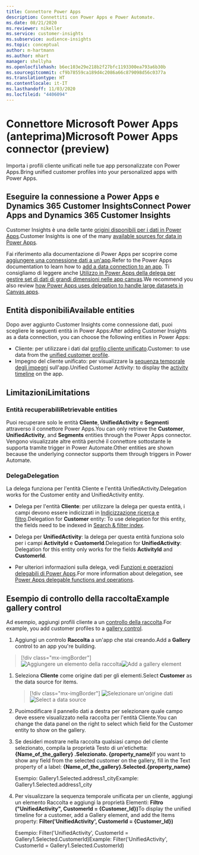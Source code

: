 ```yaml
---
title: Connettore Power Apps
description: Connettiti con Power Apps e Power Automate.
ms.date: 08/21/2020
ms.reviewer: nikeller
ms.service: customer-insights
ms.subservice: audience-insights
ms.topic: conceptual
author: m-hartmann
ms.author: mhart
manager: shellyha
ms.openlocfilehash: b6ec103e29e218b2f27bfc1193300ea793a6b30b
ms.sourcegitcommit: cf9b78559ca189d4c2086a66c879098d56c0377a
ms.translationtype: HT
ms.contentlocale: it-IT
ms.lasthandoff: 11/03/2020
ms.locfileid: "4406094"
---
```

# <a name="microsoft-power-apps-connector-preview"></a><span data-ttu-id="ecb04-103">Connettore Microsoft Power Apps (anteprima)</span><span class="sxs-lookup"><span data-stu-id="ecb04-103">Microsoft Power Apps connector (preview)</span></span>

<span data-ttu-id="ecb04-104">Importa i profili cliente unificati nelle tue app personalizzate con Power Apps.</span><span class="sxs-lookup"><span data-stu-id="ecb04-104">Bring unified customer profiles into your personalized apps with Power Apps.</span></span>

## <a name="connect-power-apps-and-dynamics-365-customer-insights"></a><span data-ttu-id="ecb04-105">Eseguire la connessione a Power Apps e Dynamics 365 Customer Insights</span><span class="sxs-lookup"><span data-stu-id="ecb04-105">Connect Power Apps and Dynamics 365 Customer Insights</span></span>

<span data-ttu-id="ecb04-106">Customer Insights è una delle tante [origini disponibili per i dati in Power Apps](https://docs.microsoft.com/powerapps/maker/canvas-apps/working-with-data-sources).</span><span class="sxs-lookup"><span data-stu-id="ecb04-106">Customer Insights is one of the many [available sources for data in Power Apps](https://docs.microsoft.com/powerapps/maker/canvas-apps/working-with-data-sources).</span></span>

<span data-ttu-id="ecb04-107">Fai riferimento alla documentazione di Power Apps per scoprire come [aggiungere una connessione dati a un'app](https://docs.microsoft.com/powerapps/maker/canvas-apps/add-data-connection).</span><span class="sxs-lookup"><span data-stu-id="ecb04-107">Refer to the Power Apps documentation to learn how to [add a data connection to an app](https://docs.microsoft.com/powerapps/maker/canvas-apps/add-data-connection).</span></span> <span data-ttu-id="ecb04-108">Ti consigliamo di leggere anche [Utilizzo in Power Apps della delega per gestire set di dati di grandi dimensioni nelle app canvas](https://docs.microsoft.com/powerapps/maker/canvas-apps/delegation-overview).</span><span class="sxs-lookup"><span data-stu-id="ecb04-108">We recommend you also review [how Power Apps uses delegation to handle large datasets in Canvas apps](https://docs.microsoft.com/powerapps/maker/canvas-apps/delegation-overview).</span></span>

## <a name="available-entities"></a><span data-ttu-id="ecb04-109">Entità disponibili</span><span class="sxs-lookup"><span data-stu-id="ecb04-109">Available entities</span></span>

<span data-ttu-id="ecb04-110">Dopo aver aggiunto Customer Insights come connessione dati, puoi scegliere le seguenti entità in Power Apps:</span><span class="sxs-lookup"><span data-stu-id="ecb04-110">After adding Customer Insights as a data connection, you can choose the following entities in Power Apps:</span></span>

- <span data-ttu-id="ecb04-111">Cliente: per utilizzare i dati dal [profilo cliente unificato](customer-profiles.md).</span><span class="sxs-lookup"><span data-stu-id="ecb04-111">Customer: to use data from the [unified customer profile](customer-profiles.md).</span></span>
- <span data-ttu-id="ecb04-112">Impegno del cliente unificato: per visualizzare la [sequenza temporale degli impegni](activities.md) sull'app.</span><span class="sxs-lookup"><span data-stu-id="ecb04-112">Unified Customer Activity: to display the [activity timeline](activities.md) on the app.</span></span>

## <a name="limitations"></a><span data-ttu-id="ecb04-113">Limitazioni</span><span class="sxs-lookup"><span data-stu-id="ecb04-113">Limitations</span></span>

### <a name="retrievable-entities"></a><span data-ttu-id="ecb04-114">Entità recuperabili</span><span class="sxs-lookup"><span data-stu-id="ecb04-114">Retrievable entities</span></span>

<span data-ttu-id="ecb04-115">Puoi recuperare solo le entità **Cliente**, **UnifiedActivity** e **Segmenti** attraverso il connettore Power Apps.</span><span class="sxs-lookup"><span data-stu-id="ecb04-115">You can only retrieve the **Customer**, **UnifiedActivity**, and **Segments** entities through the Power Apps connector.</span></span> <span data-ttu-id="ecb04-116">Vengono visualizzate altre entità perché il connettore sottostante le supporta tramite trigger in Power Automate.</span><span class="sxs-lookup"><span data-stu-id="ecb04-116">Other entities are shown because the underlying connector supports them through triggers in Power Automate.</span></span>  

### <a name="delegation"></a><span data-ttu-id="ecb04-117">Delega</span><span class="sxs-lookup"><span data-stu-id="ecb04-117">Delegation</span></span>

<span data-ttu-id="ecb04-118">La delega funziona per l'entità Cliente e l'entità UnifiedActivity.</span><span class="sxs-lookup"><span data-stu-id="ecb04-118">Delegation works for the Customer entity and UnifiedActivity entity.</span></span> 

- <span data-ttu-id="ecb04-119">Delega per l'entità **Cliente**: per utilizzare la delega per questa entità, i campi devono essere indicizzati in [Indicizzazione ricerca e filtro](search-filter-index.md).</span><span class="sxs-lookup"><span data-stu-id="ecb04-119">Delegation for **Customer** entity: To use delegation for this entity, the fields need to be indexed in [Search & filter index](search-filter-index.md).</span></span>  

- <span data-ttu-id="ecb04-120">Delega per **UnifiedActivity**: la delega per questa entità funziona solo per i campi **ActivityId** e **CustomerId**.</span><span class="sxs-lookup"><span data-stu-id="ecb04-120">Delegation for **UnifiedActivity**: Delegation for this entity only works for the fields **ActivityId** and **CustomerId**.</span></span>  

- <span data-ttu-id="ecb04-121">Per ulteriori informazioni sulla delega, vedi [Funzioni e operazioni delegabili di Power Apps](https://docs.microsoft.com/connectors/commondataservice/#power-apps-delegable-functions-and-operations-for-the-cds-for-apps).</span><span class="sxs-lookup"><span data-stu-id="ecb04-121">For more information about delegation, see [Power Apps delegable functions and operations](https://docs.microsoft.com/connectors/commondataservice/#power-apps-delegable-functions-and-operations-for-the-cds-for-apps).</span></span> 

## <a name="example-gallery-control"></a><span data-ttu-id="ecb04-122">Esempio di controllo della raccolta</span><span class="sxs-lookup"><span data-stu-id="ecb04-122">Example gallery control</span></span>

<span data-ttu-id="ecb04-123">Ad esempio, aggiungi profili cliente a un [controllo della raccolta](https://docs.microsoft.com/powerapps/maker/canvas-apps/add-gallery).</span><span class="sxs-lookup"><span data-stu-id="ecb04-123">For example, you add customer profiles to a [gallery control](https://docs.microsoft.com/powerapps/maker/canvas-apps/add-gallery).</span></span>

1. <span data-ttu-id="ecb04-124">Aggiungi un controlo **Raccolta** a un'app che stai creando.</span><span class="sxs-lookup"><span data-stu-id="ecb04-124">Add a **Gallery** control to an app you're building.</span></span>

> [!div class="mx-imgBorder"]
> <span data-ttu-id="ecb04-125">![Aggiungere un elemento della raccolta](media/connector-powerapps9.png "Aggiungere un elemento della raccolta")</span><span class="sxs-lookup"><span data-stu-id="ecb04-125">![Add a gallery element](media/connector-powerapps9.png "Add a gallery element")</span></span>

1. <span data-ttu-id="ecb04-126">Seleziona **Cliente** come origine dati per gli elementi.</span><span class="sxs-lookup"><span data-stu-id="ecb04-126">Select **Customer** as the data source for items.</span></span>

    > [!div class="mx-imgBorder"]
    > <span data-ttu-id="ecb04-127">![Selezionare un'origine dati](media/choose-datasource-powerapps.png "Selezionare un'origine dati")</span><span class="sxs-lookup"><span data-stu-id="ecb04-127">![Select a data source](media/choose-datasource-powerapps.png "Select a data source")</span></span>

1. <span data-ttu-id="ecb04-128">Puoimodificare il pannello dati a destra per selezionare quale campo deve essere visualizzato nella raccolta per l'entità Cliente.</span><span class="sxs-lookup"><span data-stu-id="ecb04-128">You can change the data panel on the right to select which field for the Customer entity to show on the gallery.</span></span>

1. <span data-ttu-id="ecb04-129">Se desideri mostrare nella raccolta qualsiasi campo del cliente selezionato, compila la proprietà Testo di un'etichetta: **{Name_of_the_gallery} .Selezionato. {property_name}**</span><span class="sxs-lookup"><span data-stu-id="ecb04-129">If you want to show any field from the selected customer on the gallery, fill in the Text property of a label:  **{Name_of_the_gallery}.Selected.{property_name}**</span></span>

    <span data-ttu-id="ecb04-130">Esempio: Gallery1.Selected.address1_city</span><span class="sxs-lookup"><span data-stu-id="ecb04-130">Example: Gallery1.Selected.address1_city</span></span>

1. <span data-ttu-id="ecb04-131">Per visualizzare la sequenza temporale unificata per un cliente, aggiungi un elemento Raccolta e aggiungi la proprietà Elementi: **Filtro ("UnifiedActivity", CustomerId = {Customer_Id})**</span><span class="sxs-lookup"><span data-stu-id="ecb04-131">To display the unified timeline for a customer, add a Gallery element, and add the Items property: **Filter('UnifiedActivity', CustomerId = {Customer_Id})**</span></span>

    <span data-ttu-id="ecb04-132">Esempio: Filter('UnifiedActivity', CustomerId = Gallery1.Selected.CustomerId)</span><span class="sxs-lookup"><span data-stu-id="ecb04-132">Example: Filter('UnifiedActivity', CustomerId = Gallery1.Selected.CustomerId)</span></span>
